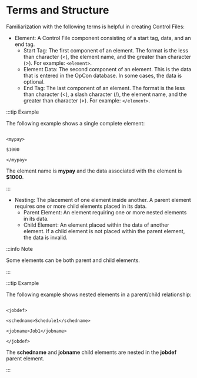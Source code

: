 # Terms and Structure

Familiarization with the following terms is helpful in creating Control Files:

* Element: A Control File component consisting of a start tag, data, and an end tag.
    * Start Tag: The first component of an element. The format is the less than character (<), the element name, and the greater than character (>). For example: ```<element>```.
    * Element Data: The second component of an element. This is the data that is entered in the OpCon database. In some cases, the data is optional.
    * End Tag: The last component of an element. The format is the less than character (<), a slash character (/), the element name, and the greater than character (>). For example: ```</element>```.

:::tip Example

The following example shows a single complete element:

```

<mypay>

$1000

</mypay>

``` 

The element name is **mypay** and the data associated with the element is **$1000**.

:::

* Nesting: The placement of one element inside another. A parent element requires one or more child elements placed in its data.
    * Parent Element: An element requiring one or more nested elements in its data.
    * Child Element: An element placed within the data of another element. If a child element is not placed within the parent element, the data is invalid.

:::info Note

Some elements can be both parent and child elements.

:::

:::tip Example

The following example shows nested elements in a parent/child relationship:

```

<jobdef>

<schedname>Schedule1</schedname>

<jobname>Job1</jobname>

</jobdef>

``` 

The **schedname** and **jobname** child elements are nested in the **jobdef** parent element.

:::